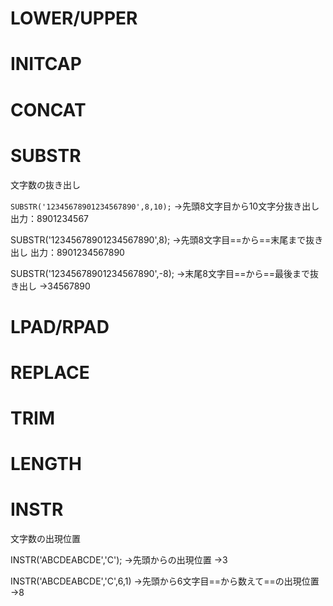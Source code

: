 # LOWER/UPPER
# INITCAP
# CONCAT
# SUBSTR
文字数の抜き出し

`SUBSTR('12345678901234567890',8,10);`
→先頭8文字目から10文字分抜き出し
出力：8901234567

SUBSTR('12345678901234567890',8);
→先頭8文字目==から==末尾まで抜き出し
出力：8901234567890

SUBSTR('12345678901234567890',-8);
→末尾8文字目==から==最後まで抜き出し
→34567890
# LPAD/RPAD
# REPLACE
# TRIM
# LENGTH
# INSTR
文字数の出現位置

INSTR('ABCDEABCDE','C');
→先頭からの出現位置
→3

INSTR('ABCDEABCDE','C',6,1)
→先頭から6文字目==から数えて==の出現位置
→8